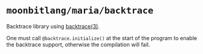 # `moonbitlang/maria/backtrace`

Backtrace library using
[backtrace(3)](https://man7.org/linux/man-pages/man3/backtrace.3.html).

One must call `@backtrace.initialize()` at the start of the program to
enable the backtrace support, otherwise the compilation will fail.
